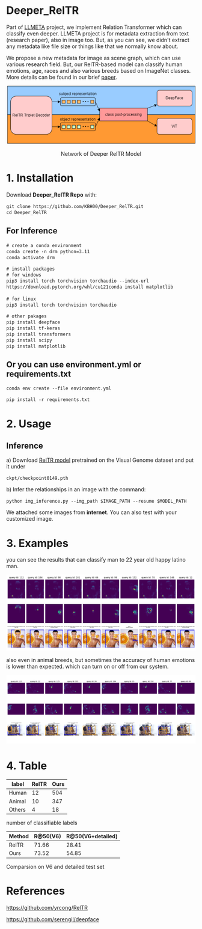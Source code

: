 # Deeper_RelTR

Part of [LLMETA](https://github.com/orgs/sw24-11/repositories) project, we implement Relation Transformer which can classify even deeper.
LLMETA project is for metadata extraction from text (research paper), also in image too.
But, as you can see, we didn't extract any metadata like file size or things like that we normally know about.

We propose a new metadata for image as scene graph, which can use various research field.
But, our RelTR-based model can classify human emotions, age, races and also various breeds based on ImageNet classes.
More details can be found in our brief [paper](https://github.com/KBH00/Deeper_RelTR/blob/main/demo/paper.pdf).


<p align="center">
  <img src="demo/network_deeper.png">
</p>

<p align="center">
    Network of Deeper RelTR Model
</p>


# 1. Installation
Download **Deeper_RelTR Repo** with:
```
git clone https://github.com/KBH00/Deeper_RelTR.git
cd Deeper_RelTR
```


## For Inference
```
# create a conda environment
conda create -n drm python=3.11
conda activate drm
```
```
# install packages
# for windows
pip3 install torch torchvision torchaudio --index-url https://download.pytorch.org/whl/cu121conda install matplotlib

# for linux
pip3 install torch torchvision torchaudio
```

```
# other pakages
pip install deepface
pip install tf-keras
pip install transformers
pip install scipy
pip install matplotlib
```

## Or you can use environment.yml or requirements.txt
```
conda env create --file environment.yml
```
```
pip install -r requirements.txt
```


# 2. Usage

## Inference
a) Download [RelTR model](https://drive.google.com/file/d/1id6oD_iwiNDD6HyCn2ORgRTIKkPD3tUD/view) pretrained on the Visual Genome dataset and put it under 
```
ckpt/checkpoint0149.pth
```
b) Infer the relationships in an image with the command:
```
python img_inference.py --img_path $IMAGE_PATH --resume $MODEL_PATH 
```
We attached some images from **internet**. You can also test with your customized image.



# 3. Examples

you can see the results that can classify man to 22 year old happy latino man.
<p align="center">
  <img src="demo/Figure_2.png">
</p>



also even in animal breeds, but sometimes the accuracy of human emotions is lower than expected.
which can turn on or off from our system.
<p align="center">
  <img src="demo/Figure_3.png">
</p>


# 4. Table

|label|RelTR|Ours|
|------|---|---|
|Human|12|504|
|Animal|10|347|
|Others|4|18|

number of classifiable labels



|Method|R@50(V6)|R@50(V6+detailed)|
|------|---|---|
|RelTR|71.66|28.41|
|Ours|73.52|54.85|

Comparsion on V6 and detailed test set



# References
https://github.com/yrcong/RelTR

https://github.com/serengil/deepface
